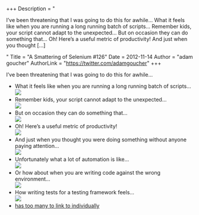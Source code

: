 +++
Description = "<p>I’ve been threatening that I was going to do this for awhile… What it feels like when you are running a long running batch of scripts… Remember kids, your script cannot adapt to the unexpected… But on occasion they can do something that… Oh! Here’s a useful metric of productivity! And just when you thought […]</p>"
Title = "A Smattering of Selenium #126"
Date = 2012-11-14
Author = "adam goucher"
AuthorLink = "https://twitter.com/adamgoucher"
+++

<p>I&#8217;ve been threatening that I was going to do this for awhile&#8230;</p>
<ul>
<li>What it feels like when you are running a long running batch of scripts&#8230;<br />
  <img src="https://i1.wp.com/icant.co.uk/talks/h5/pictures/smashingconf/okay.gif"></li>
<li>Remember kids, your script cannot adapt to the unexpected&#8230;<br />
  <img src="https://i0.wp.com/i.imgur.com/XNzcD.gif"></li>
<li>But on occasion they can do something that&#8230;<br />
  <img src="https://raw.github.com/videlalvaro/gifsockets/master/doc/mybrain.gif"></li>
<li>Oh! Here&#8217;s a useful metric of productivity!<br />
  <img src="https://pbs.twimg.com/media/A6nlCinCUAEKWNe.jpg"></li>
<li>And just when you thought you were doing something without anyone paying attention&#8230;<br />
  <img src="https://i2.wp.com/i.imgur.com/oODgL.gif"></li>
<li>Unfortunately what a lot of automation is like&#8230;<br />
  <img src="https://i2.wp.com/i.imgur.com/xsOvQ.gif"></li>
<li>Or how about when you are writing code against the wrong environment&#8230;<br />
  <img src="https://i2.wp.com/i.imgur.com/UXcNJ.gif"></li>
<li>How writing tests for a testing framework feels&#8230;<br />
  <img src="https://i0.wp.com/farm6.static.flickr.com/5241/5355178819_ea6464ff03_z.jpg?resize=480%2C640"></li>
<li><a href="http://imgur.com/a/WpRg2">has too many to link to individually</a></li>
</ul>

